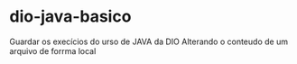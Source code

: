 # dio-java-basico
Guardar os execícios do urso de JAVA da DIO
Alterando o conteudo de um arquivo de forrma local
